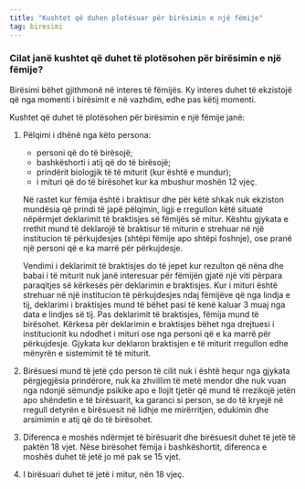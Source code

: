 ```yaml
---
title: "Kushtet që duhen plotësuar për birësimin e një fëmije"
tag: biresimi
---
```


### Cilat janë kushtet që duhet të plotësohen për birësimin e një fëmije?

Birësimi bëhet gjithmonë në interes të fëmijës. Ky interes duhet të ekzistojë që nga momenti i birësimit e në vazhdim, edhe pas këtij momenti.

Kushtet që duhet të plotësohen për birësimin e një fëmije janë:

1. Pëlqimi i dhënë nga këto persona:

    * personi që do të birësojë;
    * bashkëshorti i atij që do të birësojë;
    * prindërit biologjik të të miturit (kur është e mundur);
    * i mituri që do të birësohet kur ka mbushur moshën 12 vjeç.   

    Në rastet kur fëmija është i braktisur dhe për këtë shkak nuk ekziston mundësia që prindi të japë pëlqimin, ligji e rregullon këtë situatë nëpërmjet deklarimit të braktisjes së fëmijës së mitur. Kështu gjykata e rrethit mund të deklarojë të braktisur të miturin e strehuar në një institucion të përkujdesjes (shtëpi fëmije apo shtëpi foshnje), ose pranë një personi që e ka marrë për përkujdesje.

    Vendimi i deklarimit të braktisjes do të jepet kur rezulton që nëna dhe babai i të miturit nuk janë interesuar për fëmijën gjatë një viti përpara paraqitjes së kërkesës për deklarimin e braktisjes. Kur i mituri është strehuar në një institucion të përkujdesjes ndaj fëmijëve që nga lindja e tij, deklarimi i braktisjes mund të bëhet pasi të kenë kaluar 3 muaj nga data e lindjes së tij. Pas deklarimit të braktisjes, fëmija mund të birësohet. Kërkesa për deklarimin e braktisjes bëhet nga drejtuesi i institucionit ku ndodhet i mituri ose nga personi që e ka marrë për përkujdesje. Gjykata kur deklaron braktisjen e të miturit rregullon edhe mënyrën e sistemimit të të miturit.

2. Birësuesi mund të jetë çdo person të cilit nuk i është hequr nga gjykata përgjegjësia prindërore, nuk ka zhvillim të metë mendor dhe nuk vuan nga ndonjë sëmundje psikike apo e llojit tjetër që mund të rrezikojë jetën apo shëndetin e të birësuarit, ka garanci si person, se do të kryejë në rregull detyrën e birësuesit në lidhje me mirërritjen, edukimin dhe arsimimin e atij që do të birësohet.
3. Diferenca e moshës ndërmjet të birësuarit dhe birësuesit duhet të jetë të paktën 18 vjet. Nëse birësohet fëmija i bashkëshortit, diferenca e moshës duhet të jetë jo më pak se 15 vjet.
4. I birësuari duhet të jetë i mitur, nën 18 vjeç.

